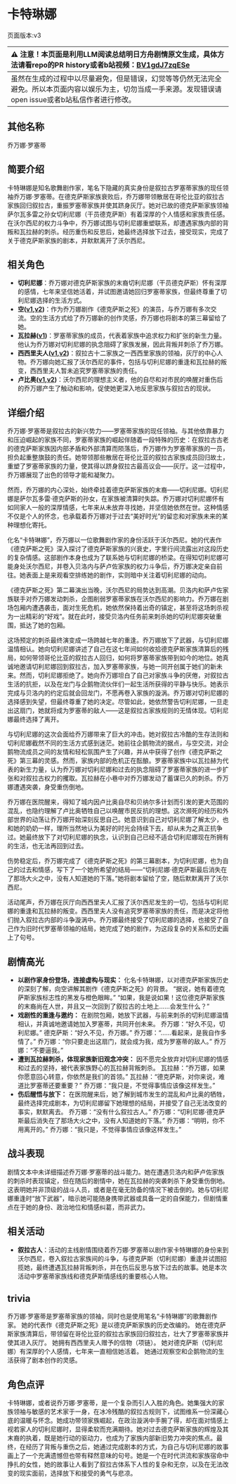 # 卡特琳娜
页面版本:v3
 

| :warning: 注意！本页面是利用LLM阅读总结明日方舟剧情原文生成，具体方法请看repo的PR history或者b站视频：[BV1gdJ7zqESe](https://www.bilibili.com/video/BV1gdJ7zqESe/)         |
|:----------------------------|
| 虽然在生成的过程中以尽量避免，但是错误，幻觉等等仍然无法完全避免。所以本页面内容以娱乐为主，切勿当成一手来源。发现错误请open issue或者b站私信作者进行修改。|



## 其他名称
乔万娜·罗塞蒂
## 简要介绍
卡特琳娜是知名歌舞剧作家，笔名下隐藏的真实身份是叙拉古罗塞蒂家族的现任领袖乔万娜·罗塞蒂。在德克萨斯家族衰败后，乔万娜带领散居在哥伦比亚的叙拉古家族回归叙拉古，重振罗塞蒂家族并使其跻身灰厅。她对已故的德克萨斯家族领袖萨尔瓦多雷之孙女切利尼娜（干员德克萨斯）有着深厚的个人情感和家族责任感。在沃尔西尼的权力斗争中，乔万娜试图与切利尼娜重塑联系，却遭遇家族内部的背叛和瓦拉赫的刺杀。经历重伤和反思后，她最终选择放下过去，接受现实，完成了关于德克萨斯家族的剧本，并默默离开了沃尔西尼。
## 相关角色
-   **切利尼娜**：乔万娜对德克萨斯家族的末裔切利尼娜（干员德克萨斯）怀有深厚的感情，七年来坚信她活着，并试图邀请她回归罗塞蒂家族，但最终尊重了切利尼娜选择的生活方式。
-   **空([v1](../chars/char_101_sora.md),[v2](char_101_sora.md))**：作为乔万娜剧作《德克萨斯之死》的演员，与乔万娜有多次交流。空的生活方式给了乔万娜新的创作灵感，乔万娜也将剧本的第三幕留给了她。
-   **瓦拉赫([v1](../chars/extended_char_wa_la_he.md))**：罗塞蒂家族的成员，代表着家族中追求权力和扩张的新生力量。他认为乔万娜对切利尼娜的执念阻碍了家族发展，因此背叛并刺杀了乔万娜。
-   **西西里夫人([v1](../chars/extended_char_xi_xi_li_fu_ren.md),[v2](extended_char_xi_xi_li_fu_ren.md))**：叙拉古十二家族之一西西里家族的领袖，灰厅的中心人物。乔万娜向她汇报了沃尔西尼的事件，包括与切利尼娜的重逢和瓦拉赫的叛变，西西里夫人暂未追究罗塞蒂家族的责任。
-   **卢比奥([v1](../chars/extended_char_lu_bi_ao.md),[v2](extended_char_lu_bi_ao.md))**：沃尔西尼的理想主义者，他的自尽和对市民的唤醒对重伤后的乔万娜产生了触动和影响，促使她更深入地反思家族与叙拉古的现状。
## 详细介绍
乔万娜·罗塞蒂是叙拉古的新兴势力——罗塞蒂家族的现任领袖。与其他依靠暴力和压迫崛起的家族不同，罗塞蒂家族的崛起伴随着一段特殊的历史：在叙拉古古老的德克萨斯家族因内部矛盾和外部清算而陨落后，乔万娜作为罗塞蒂家族的一员，担负起重整旗鼓的责任。她带领那些散居在哥伦比亚的叙拉古家族成员回归故土，重塑了罗塞蒂家族的力量，使其得以跻身叙拉古最高议会——灰厅。这一过程中，乔万娜展现了出色的领导才能和凝聚力。

然而，乔万娜的内心深处，始终牵挂着德克萨斯家族的末裔——切利尼娜。切利尼娜是萨尔瓦多雷·德克萨斯的孙女，在家族被清算时失踪。乔万娜对切利尼娜怀有如同家人一般的深厚情感，七年来从未放弃寻找她，并坚信她依然在世。这种情感不仅是个人的怀念，也承载着乔万娜对于过去“美好时光”的留恋和对家族未来的某种理想化寄托。

化名“卡特琳娜”，乔万娜以一位歌舞剧作家的身份活跃于沃尔西尼。她的代表作《德克萨斯之死》深入探讨了德克萨斯家族的兴衰史，字里行间流露出对这段历史的复杂情感。这部剧作本身也成为了联系她与切利尼娜的桥梁。在得知切利尼娜可能身处沃尔西尼，并卷入贝洛内与萨卢佐家族的权力斗争后，乔万娜决定亲自前往。她表面上是来观看空排练她的剧作，实则暗中关注着切利尼娜的动向。

《德克萨斯之死》第二幕演出当晚，沃尔西尼的局势达到高潮。贝洛内和萨卢佐家族联手对乔万娜发动刺杀，企图削弱罗塞蒂家族在沃尔西尼的影响力。乔万娜在剧场包厢内遭遇袭击，面对生死危机，她依然保持着出奇的镇定，甚至将这场刺杀视为一出精彩的“好戏”。就在此时，接受贝洛内任务前来刺杀她的切利尼娜突破重围，抵达了她的包厢。

这场预定的刺杀最终演变成一场跨越七年的重逢。乔万娜放下了武器，与切利尼娜温情相认。她向切利尼娜讲述了自己在这七年间如何收拾德克萨斯家族清算后的残局，如何带领哥伦比亚的叙拉古人回归，如何将罗塞蒂家族带到如今的地位。她真诚地邀请切利尼娜回到叙拉古，加入罗塞蒂家族，与她一同开创属于她们的新未来。然而，切利尼娜拒绝了。她向乔万娜坦白了自己对家族斗争的厌倦，对叙拉古生活的抗拒，以及在龙门与企鹅物流伙伴们一起生活所获得的平静与快乐。她表示完成与贝洛内的约定后就会回龙门，不愿再卷入家族的漩涡。乔万娜对切利尼娜的选择感到失望，但最终尊重了她的决定。尽管如此，她依然警告切利尼娜，一旦走出这扇门，她就将成为罗塞蒂的敌人——这是叙拉古家族规则的无情体现。切利尼娜最终选择了离开。

与切利尼娜的这次会面给乔万娜带来了巨大的冲击。她对叙拉古冷酷的生存法则和切利尼娜截然不同的生活方式感到迷茫。她前往企鹅物流的据点，与空交流，对企鹅物流成员之间的友情和轻松氛围产生了兴趣，并从中获得了创作《德克萨斯之死》第三幕的灵感。然而，家族内部的危机正在酝酿。罗塞蒂家族中以瓦拉赫为代表的新生力量，认为乔万娜对切利尼娜和过去的执念阻碍了罗塞蒂家族的进一步扩张和对叙拉古权力的攫取。瓦拉赫在小巷中对乔万娜发动了蓄谋已久的刺杀。乔万娜遭遇突袭，身受重伤倒地。

乔万娜在医院醒来，得知了城内因卢比奥自尽和贝纳尔多计划而引发的更大范围的混乱，也隐约理解了卢比奥牺牲自己以唤醒市民反抗的理想。这次濒死的经历和外部世界的动荡让乔万娜开始深刻反思自己。她意识到自己对切利尼娜了解太少，也和她的奶奶一样，理所当然地认为美好的时光会持续下去，却从未为之真正抗争过。她最终放下了对切利尼娜的执念，认识到自己已经不适合切利尼娜现在所拥有的生活，也无法再回到过去。

伤势稳定后，乔万娜完成了《德克萨斯之死》的第三幕剧本，为切利尼娜，也为自己的过去和情感，写下了一个她所希望的结局——“切利尼娜·德克萨斯最后消失在了那场大火之中，没有人知道她的下落。”她将剧本留给了空，随后默默离开了沃尔西尼。

活动尾声，乔万娜在灰厅向西西里夫人汇报了沃尔西尼发生的一切，包括与切利尼娜的重逢和瓦拉赫的叛变。西西里夫人没有追究罗塞蒂家族的责任，而是决定将他们抛入叙拉古内部的斗争漩涡中。乔万娜最终接受了切利尼娜的选择，也接受了自己作为旧时代罗塞蒂领袖的结局，她完成了她的剧作，为这段复杂的关系和历史画上了句号。
## 剧情高光
*   **以剧作家身份登场，连接虚构与现实：** 化名卡特琳娜，以对德克萨斯家族历史的深刻了解，向空讲解其剧作《德克萨斯之死》的背景。
    “据说，她有着德克萨斯家族标志性的黑发与橙色眼眸。”
    “如果，我是说如果！这位德克萨斯家族的末裔尚在人世，并且又一次回到了叙拉古的土地上......会发生什么？”
*   **戏剧性的重逢与邀约：** 在剧院包厢，她放下武器，与前来刺杀的切利尼娜温情相认，并真诚地邀请她加入罗塞蒂，共同开创未来。
    乔万娜：“好久不见，切利尼娜。”
    德克萨斯：“好久不见，乔万娜。”
    乔万娜：“......看起来，是我自作多情了。”
    乔万娜：“你只要走出这扇门，就会成为我，成为罗塞蒂的敌人。”
    乔万娜：“不要逼我。”
*   **遭到瓦拉赫刺杀，体现家族新旧观念冲突：** 因不愿完全放弃对切利尼娜的情感和过去的坚持，被代表家族野心的瓦拉赫背叛刺杀。
    瓦拉赫：“乔万娜，如果你愿意回心转意，你依然是我们的首领。”
    瓦拉赫：“德克萨斯，对你来说，难道比罗塞蒂还要重要？”
    乔万娜：“我只是，不觉得事情应该像这样发生。”
*   **伤后醒悟与放下：** 在医院醒来后，她了解到城市发生的混乱和卢比奥的牺牲，最终选择完成剧本，为切利尼娜留下她理想的结局，并接受了自己无法改变的事实，默默离去。
    乔万娜：“没有什么叙拉古人。”
    乔万娜：“切利尼娜·德克萨斯最后消失在了那场大火之中，没有人知道她的下落。”
    乔万娜：“明明，你不用离开的。”
    乔万娜：“我只是，不觉得事情应该像这样发生。”
## 战斗表现
剧情文本中未详细描述乔万娜·罗塞蒂的战斗能力。她在遭遇贝洛内和萨卢佐家族的刺杀时表现镇定，但在随后的剧情中，她在瓦拉赫的突袭刺杀下身受重伤倒地。这表明她并非顶级的战斗人员，或者是在毫无防备的情况下被击倒的。她与切利尼娜重逢时“放下武器”，暗示她可能随身携带武器或具备一定的自保能力，但剧情重点在于她的身份、政治地位和情感纠葛，而非武力。
## 相关活动
-   **叙拉古人**：活动的主线剧情围绕着乔万娜·罗塞蒂以剧作家卡特琳娜的身份来到沃尔西尼，卷入叙拉古家族间的斗争，与德克萨斯（切利尼娜）重逢并试图招揽她，最终遭遇瓦拉赫背叛刺杀，并在伤后反思与放下过去的故事。她是本次活动中罗塞蒂家族线和德克萨斯情感线的重要核心人物。
## trivia
乔万娜·罗塞蒂是罗塞蒂家族的领袖，同时也是使用笔名“卡特琳娜”的歌舞剧作家。
她的代表作《德克萨斯之死》是以德克萨斯家族的历史改编的。
她在德克萨斯家族清算后，带领留在哥伦比亚的叙拉古家族回归叙拉古，壮大了罗塞蒂家族并使其进入灰厅。
她拥有西西里夫人赠予的信物（项链）。
她对德克萨斯（切利尼娜）有深厚的个人感情，七年来一直相信她活着。
她通过观察空和企鹅物流的生活获得了剧本创作的灵感。
## 角色点评
卡特琳娜，或者说乔万娜·罗塞蒂，是一个复杂而引人入胜的角色。她集强大的家族领袖与敏感的艺术家于一身，在冰冷残酷的叙拉古规则下，试图维系一份深藏心底的温暖与怀念。她成功带领家族崛起，在政治漩涡中手腕了得，却在面对情感上视若家人的切利尼娜时，显得柔软而充满期待。她对过去德克萨斯家族的辉煌及其末裔的执着，既是她行动的驱动力，也成为了家族内部新旧势力冲突的焦点。最终，在经历了背叛与重伤之后，她通过完成剧本的方式，为自己与切利尼娜的故事画上了一个充满遗憾但也带有释然意味的句号。她是一个在时代洪流和家族宿命中挣扎的女性，她的故事让人看到了叙拉古体系下人性的复杂和无奈，以及在无法改变的现实面前，选择放下和接受的勇气与悲凉。